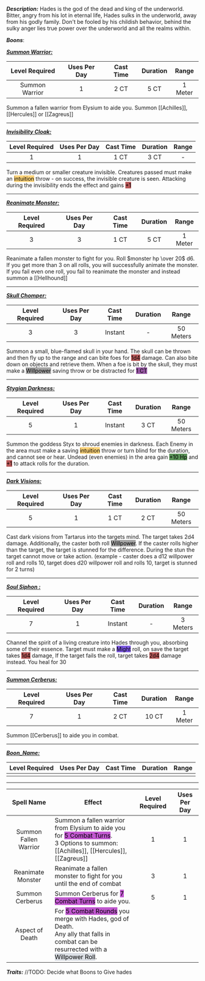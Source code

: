 ***Description:***
Hades is the god of the dead and king of the underworld.
Bitter, angry from his lot in eternal life, Hades sulks in the underworld, away from his godly family. 
Don't be fooled by his childish behavior, behind the sulky anger lies true power over the underworld and all the realms within. 

***Boons***:

<b><ins><i>Summon Warrior:</i></ins></b>

| Level Required | Uses Per Day | Cast Time | Duration |  Range  |
|:--------------:|:------------:|:---------:|:--------:|:-------:|
| Summon Warrior |      1       |   2 CT    |   5 CT   | 1 Meter | 
Summon a fallen warrior from Elysium to aide you.
Summon [[Achilles]], [[Hercules]] or [[Zagreus]]

------------------
<b><ins><i>Invisibility Cloak:</i></ins></b>

| Level Required | Uses Per Day | Cast Time | Duration | Range |
|:--------------:|:------------:|:---------:|:--------:|:-----:|
|       1        |      1       |   1 CT    |   3 CT   |   -    |
Turn a medium or smaller creature  invisible.
Creatures passed must make an <mark style="background:  #FFAD0085;">intuition</mark> throw - on success, the invisible creature is seen.
Attacking during the invisibility ends the effect and gains <mark style="background: #930000A6;">+1</mark> 

------------------
<b><ins><i>Reanimate Monster:</i></ins></b>

| Level Required | Uses Per Day | Cast Time | Duration |  Range  |
|:--------------:|:------------:|:---------:|:--------:|:-------:|
|       3        |      3       |   1 CT    |   5 CT   | 1 Meter | 
Reanimate a fallen monster to fight for you.
Roll $monster hp \over 20$ d6.
If you get more than 3 on all rolls, you will successfully animate the monster.
If you fail even one roll, you fail to reanimate the monster and instead summon a [[Hellhound]]

------------------
<b><ins><i>Skull Chomper:</i></ins></b>

| Level Required | Uses Per Day | Cast Time | Duration |   Range   |
|:--------------:|:------------:|:---------:|:--------:|:---------:|
|       3        |      3       |  Instant  |    -     | 50 Meters | 
Summon a small, blue-flamed skull in your hand.
The skull can be thrown and then fly up to the range and can bite foes for <mark style="background: #930000A6;">1d4</mark> damage.
Can also bite down on objects and retrieve them.
When a foe is bit by the skull, they must make a <mark style="background: #A5A5A5;">Willpower</mark> saving throw or be distracted for <mark style="background: #620075A6;">1 CT</mark>

------------------
<b><ins><i>Stygian Darkness:</i></ins></b>

| Level Required | Uses Per Day | Cast Time | Duration |   Range   |
|:--------------:|:------------:|:---------:|:--------:|:---------:|
|       5        |      1       |  Instant  |   3 CT   | 50 Meters | 
Summon the goddess Styx to shroud enemies in darkness.
Each Enemy in the area must make a saving <mark style="background:  #FFAD0085;">intuition</mark> throw or turn blind for the duration, and cannot see or hear.
Undead (even enemies) in the area gain <mark style="background: #045B00A6;">+10 Hp</mark> and <mark style="background: #930000A6;">+1</mark> to attack rolls
for the duration.

------------------
<b><ins><i>Dark Visions:</i></ins></b>

| Level Required | Uses Per Day | Cast Time | Duration |   Range   |
|:--------------:|:------------:|:---------:|:--------:|:---------:|
|       5        |      1       |   1 CT    |   2 CT   | 50 Meters | 
Cast dark visions from Tartarus into the targets mind.
The target takes 2d4 damage.
Additionally, the caster both roll <mark style="background: #A5A5A5;">Willpower</mark>.
If the caster rolls higher than the target, the target is stunned for the difference. During the stun the target cannot move or take action.
(example - caster does a d12 willpower roll and rolls 10, target does d20 willpower roll and rolls 10, target is stunned for 2 turns)

------------------
<b><ins><i>Soul Siphon :</i></ins></b>

| Level Required | Uses Per Day | Cast Time | Duration |  Range   |
|:--------------:|:------------:|:---------:|:--------:|:--------:|
|       7        |      1       |  Instant  |    -     | 3 Meters | 
Channel the spirit of a living creature into Hades through you, absorbing some of their essence.
Target must make a <mark style="background: #3800D7A6;">Might</mark> roll, on save the target takes <mark style="background: #930000A6;">1d4</mark> damage,
If the target fails the roll, target takes <mark style="background: #930000A6;">2d4</mark> damage instead.
You heal for $30$

------------------

<b><ins><i>Summon Cerberus:</i></ins></b>

| Level Required | Uses Per Day | Cast Time | Duration |  Range  |
|:--------------:|:------------:|:---------:|:--------:|:-------:|
|       7        |      1       |   2 CT    |  10 CT   | 1 Meter | 
Summon [[Cerberus]] to aide you in combat.

------------------
<b><ins><i>Boon_Name:</i></ins></b>

| Level Required | Uses Per Day | Cast Time | Duration | Range |
|:--------------:|:------------:|:---------:|:--------:|:-----:|
|                |              |           |          |       |


------------------


| Spell Name | Effect | Level Required | Uses Per Day |
| :--: | -- | :--: | :--: | 
| Summon Fallen Warrior| Summon a fallen warrior from Elysium to aide you for <mark style="background: #A100B8A6;">5 Combat Turns</mark>. <br> 3 Options to summon: <br> [[Achilles]], [[Hercules]], [[Zagreus]]| 1 | 1 | 
|Reanimate Monster | Reanimate a fallen monster to fight for you until the end of combat <br> | 3 | 1 |
|Summon Cerberus | Summon Cerberus for <mark style="background: #A100B8A6;">7 Combat Turns</mark> to aide you.| 5 | 1 |
| Aspect of Death| For <mark style="background: #A100B8A6;">5 Combat Rounds</mark> you merge with Hades, god of Death. <br> Any ally that falls in combat can be resurrected with a <mark style="background: #CACFD9A6;">Willpower Roll</mark>. <br>  | | |

***Traits:*** 
//TODO: Decide what Boons to Give hades